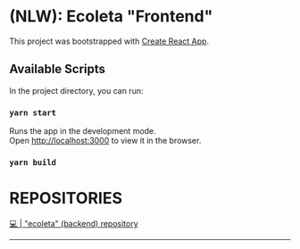 # (NLW): Ecoleta "Frontend"

This project was bootstrapped with [Create React App](https://github.com/facebook/create-react-app).

## Available Scripts

In the project directory, you can run:

### `yarn start`

Runs the app in the development mode.<br />
Open [http://localhost:3000](http://localhost:3000) to view it in the browser.

### `yarn build`

# REPOSITORIES

<a href="https://github.com/LDNzera/nlw-ecoleta-backend">💻 | "ecoleta" (backend) repository</a>
<hr>
